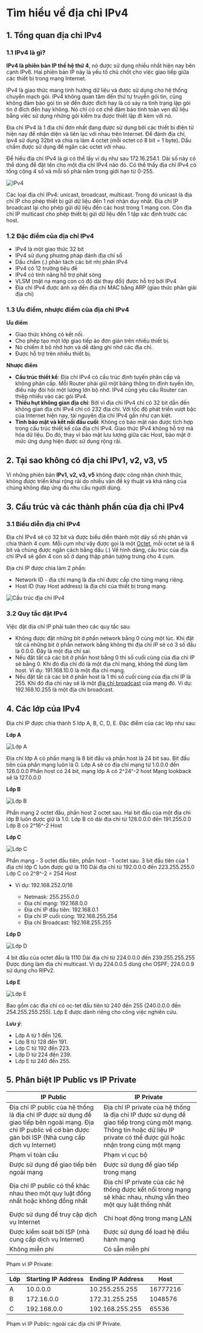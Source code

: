 # Tìm hiểu về địa chỉ IPv4

## 1. Tổng quan địa chỉ IPv4

### 1.1 IPv4 là gì? 

__IPv4 là phiên bản IP thế hệ thứ 4__, nó được sử dụng nhiều nhất hiện nay bên cạnh IPv6. Hai phiên bản IP này là yếu tố chủ chốt cho việc giao tiếp giữa các thiết bị trong mạng Internet.

IPv4 là giao thức mang tính hướng dữ liệu và được sử dụng cho hệ thống chuyển mạch gói. IPv4 không quan tâm đến thứ tự truyền gói tin, cũng không đảm bảo gói tin sẽ đến được đích hay là có sảy ra tình trạng lặp gói tin ở đích đến hay không. Nó chỉ có cơ chế đảm bảo tính toàn vẹn dữ liệu bằng việc sử dụng những gói kiểm tra được thiết lập đi kèm với nó. 

Địa chỉ IPv4 là 1 địa chỉ đơn nhất đang được sử dụng bởi các thiết bị điện tử hiện nay để nhận diện và liên lạc với nhau trên Internet. Để đánh địa chỉ, Ipv4 sử dụng 32bit và chia ra làm 4 octet (mỗi octet có 8 bit = 1 byte). Dấu chấm được sử dụng để ngăn các octet với nhau.

Để hiểu địa chỉ IPv4 là gì có thể lấy ví dụ như sau 172.16.254.1. Dải số này có thể dùng để đặt tên cho một địa chỉ IPv4 nào đó. Có thể thấy địa chỉ IPv4 có tổng cộng 4 số và mỗi số phải nằm trong giới hạn từ 0-255. 

![IPv4](../Images/IPv4.png)

Các loại địa chỉ IPv4: unicast, broadcast, multicast. Trong đó unicast là địa chỉ IP cho phép thiết bị gửi dữ liệu đến 1 nơi nhận duy nhất. Địa chỉ IP broadcast lại cho phép gửi dữ liệu đến các host trong 1 mạng con. Còn địa chỉ IP multicast cho phép thiết bị gửi dữ liệu đến 1 tập xác định trước các host.

### 1.2 Đặc điểm của địa chỉ IPv4

- IPv4 là một giao thức 32 bit
- IPv4 sử dụng phương pháp đánh địa chỉ số
- Dấu chấm (.) phân tách các bit nhị phân IPv4
- IPv4 có 12 trường tiêu đề
- IPv4 có tính năng hỗ trợ phát sóng
- VLSM (mặt nạ mạng con có độ dài thay đổi) được hỗ trợ bởi IPv4
- Địa chỉ IPv4 được ánh xạ đến địa chỉ MAC bằng ARP (giao thức phân giải địa chỉ)

### 1.3 Ưu điểm, nhược điểm của địa chỉ IPv4

**Ưu điểm**

- Giao thức không có kết nối.
- Cho phép tạo một lớp giao tiếp ảo đơn giản trên nhiều thiết bị.
- Nó chiếm ít bộ nhớ hơn và dễ dàng ghi nhớ các địa chỉ.
- Được hỗ trợ trên nhiều thiết bị.

**Nhược điểm**

- __Cấu trúc thiết kế__: Địa chỉ IPv4 có cấu trúc định tuyến phân cấp và không phân cấp. Mỗi Router phải giữ một bảng thông tin định tuyến lớn, điều này đòi hỏi một lượng lớn bộ nhớ. IPv4 cũng yêu cầu Router can thiệp nhiều vào các gói IPv4.
- __Thiếu hụt không gian địa chỉ__: Bởi vì địa chỉ IPv4 chỉ có 32 bit dẫn đến không gian địa chỉ IPv4 chỉ có 232 địa chỉ. Với tốc độ phát triển vượt bậc của Internet hiện nay, tài nguyên địa chỉ IPv4 gần như cạn kiệt.
- __Tính bảo mật và kết nối đầu cuối__: Không có bảo mật nào được tích hợp trong cấu trúc thiết kế của địa chỉ IPv4. Giao thức IPv4 không hỗ trợ mã hóa dữ liệu. Do đó, thay vì bảo mật lưu lượng giữa các Host, bảo mật ở mức ứng dụng hiện được sử dụng rộng rãi. 

## 2. Tại sao không có địa chỉ IPv1, v2, v3, v5

Vì những phiên bản __IPv1, v2, v3, v5__ không được công nhận chính thức, không được triển khai rộng rãi do nhiều vấn đề kỹ thuật và khả năng của chúng không đáp ứng đủ nhu cầu người dùng. 

## 3. Cấu trúc và các thành phần của địa chỉ IPv4

### 3.1 Biểu diễn địa chỉ IPv4

Địa chỉ IPv4 sẽ có 32 bit và được biểu diễn thành một dãy số nhị phân và chia thành 4 cụm. Mỗi cụm như vậy được gọi là một [Octet](https://bkhost.vn/blog/octet/), mỗi octet sẽ là 8 bit và chúng được ngăn cách bằng dấu (.)
Về hình dáng, cấu trúc của địa chỉ IPv4 sẽ gồm 4 con số ở dạng thập phân tượng trưng cho 4 cụm. 

Địa chỉ IP được chia làm 2 phần:

- Network ID - địa chỉ mạng là địa chỉ được cấp cho từng mạng riêng.
- Host ID (hay Host address) là địa chỉ của thiết bị trong mạng.

![Cấu trúc địa chỉ IPv4](../Images/CautrucIPv4.png)


### 3.2 Quy tắc đặt IPv4
Việc đặt địa chỉ IP phải tuân theo các quy tắc sau:

- Không được đặt những bit ở phần network bằng 0 cùng một lúc. Khi đặt tất cả những bit ở phần network bằng không thì địa chỉ IP sẽ có 3 số đầu là 0.0.0. Đây là một địa chỉ sai.
- Nếu đặt tất cả các bit ở phần host bằng 0 thì số cuối cùng của địa chỉ IP sẽ bằng 0. Khi đó địa chỉ đó là một địa chỉ mạng, không thể dùng làm host. Ví dụ: 191.168.10.0 là một địa chỉ mạng.
- Nếu đặt tất cả các bit ở phần host là 1 thì số cuối cùng của địa chỉ IP là 255. Khi đó địa chỉ này sẽ là một [địa chỉ broadcast](https://bkhost.vn/blog/dia-chi-broadcast/) của mạng đó. Ví dụ: 192.168.10.255 là một địa chỉ broadcast.

## 4. Các lớp của IPv4

Địa chỉ IP được chia thành 5 lớp A, B, C, D, E. Đặc điểm của các lớp như sau:

__Lớp A__

![Lớp A](../Images/LopA.png)

Địa chỉ lớp A có phần mạng là 8 bit đầu và phần host là 24 bit sau.
Bit đầu tiên của phần mạng luôn là 0. 
Lớp A sẽ có địa chỉ mạng từ 1.0.0.0 đến 126.0.0.0 
Phần host có 24 bit, mạng lớp A có 2^24^-2 host
Mạng lookback sẽ là 127.0.0.0 

**Lớp B**

![Lớp B](../Images/LopB.png)

Phần mạng 2 octet đầu, phần host 2 octet sau.
Hai bit đầu của một địa chỉ lớp B luôn được giữ là 1.0. 
Lớp B có dải địa chỉ từ 128.0.0.0 đến 191.255.0.0 
Lớp B có 2^16^-2 Host
 
__Lớp C__

![Lớp C](../Images/LopC.png)

Phần mạng - 3 octet đầu tiên, phần host - 1 octet sau.
3 bit đầu tiên của 1 địa chỉ lớp C luôn được giữ là 110
Dải địa chỉ từ 192.0.0.0 đến 223.255.255.0
Lớp C có 2^8^-2 = 254 Host

- Ví dụ: 192.168.252.0/16

  - Netmask: 255.255.0.0
  - Địa chỉ mạng: 192.168.0.0
  - Địa chỉ IP đầu tiên: 192.168.0.1
  - Địa chỉ IP cuối cùng: 192.168.255.254
  - Địa chỉ Broadcast: 192.168.255.255

__Lớp D__

![Lớp D](../Images/LopD.png)

4 bit đầu của octet đầu là 1110
Dải địa chỉ từ 224.0.0.0 đến 239.255.255.255
Được dùng làm địa chỉ multicast. Ví dụ 224.0.0.5 dùng cho OSPF; 224.0.0.9 sử dụng cho RIPv2.

__Lớp E__

![Lớp E](../Images/LopE.png)

Bao gồm các địa chỉ có oc-tet đầu tiên từ 240 đến 255 (240.0.0.0 đến 254.255.255.255). 
Lớp E được dành riêng cho công việc nghiên cứu.

___Lưu ý___:

- Lớp A từ 1 đến 126.
- Lớp B từ 128 đến 191.
- Lớp C từ 192 đến 223.
- Lớp D từ 224 đến 239.
- Lớp E từ 240 đến 255.

## 5. Phân biệt IP Public vs IP Private

| IP Public | IP Private|
|----------------|---------------|
| Địa chỉ IP public của hệ thống là địa chỉ IP được sử dụng để giao tiếp bên ngoài mạng. Địa chỉ IP public về cơ bản được gán bởi ISP (Nhà cung cấp dịch vụ Internet)| Địa chỉ IP private của hệ thống là địa chỉ IP được sử dụng để giao tiếp trong cùng một mạng. Thông tin hoặc dữ liệu IP private có thể được gửi hoặc nhận trong cùng một mạng|
| Phạm vi toàn cầu | Phạm vi cục bộ|
| Được sử dụng để giao tiếp bên ngoài mạng | Được sử dụng để giao tiếp trong mạng|
| Địa chỉ IP public có thể khác nhau theo một quy luật đồng nhất hoặc không đồng nhất|Địa chỉ IP private của các hệ thống được kết nối trong mạng sẽ khác nhau, nhưng vẫn theo một quy luật thống nhất|
| Được sử dụng để truy cập dịch vụ Internet | Chỉ hoạt động trong mạng [LAN](https://quantrimang.com/cong-nghe/mang-cuc-bo-lan-phan-i-304) |
| Được kiểm soát bởi ISP (nhà cung cấp dịch vụ Internet) | Được sử dụng để load hệ điều hành mạng |
| Không miễn phí | Có sẵn miễn phí|

Phạm vi IP Private:

| Lớp |Starting IP Address|Ending IP Address| Host|
|-----|----------|-----------|-----------|
|A|10.0.0.0|10.255.255.255|16777216|
|B|172.16.0.0|172.31.255.255|1048576|
|C|192.168.0.0|192.168.255.255|65536|

Phạm vi IP Public: ngoài các địa chỉ IP Private.

